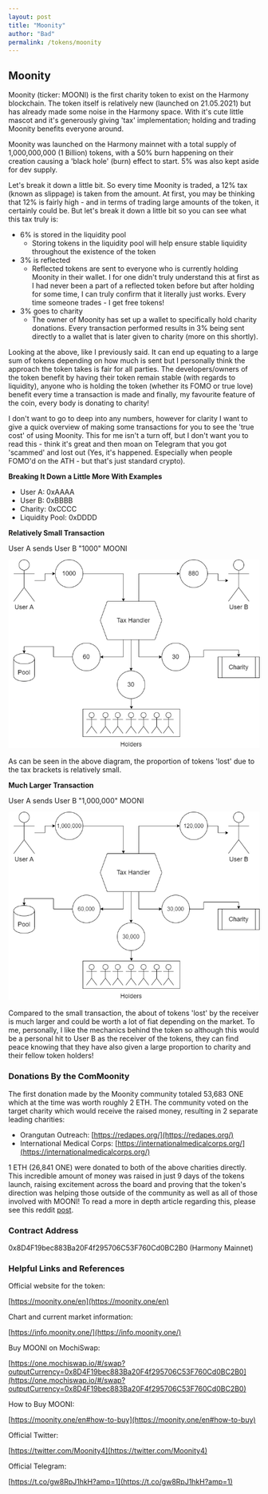 ```yaml
---
layout: post
title: "Moonity"
author: "Bad"
permalink: /tokens/moonity
---
```


## Moonity

Moonity (ticker: MOONI) is the first charity token to exist on the Harmony blockchain. The token itself is relatively new (launched on 21.05.2021) but has already made some noise in the Harmony space. With it's cute little mascot and it's generously giving 'tax' implementation; holding and trading Moonity benefits everyone around.

Moonity was launched on the Harmony mainnet with a total supply of 1,000,000,000 (1 Billion) tokens, with a 50% burn happening on their creation causing a 'black hole' (burn) effect to start.  5% was also kept aside for dev supply.

Let's break it down a little bit. So every time Moonity is traded, a 12% tax (known as slippage) is taken from the amount. At first, you may be thinking that 12% is fairly high - and in terms of trading large amounts of the token, it certainly could be. But let's break it down a little bit so you can see what this tax truly is:

- 6% is stored in the liquidity pool
  - Storing tokens in the liquidity pool will help ensure stable liquidity throughout the existence of the token
- 3% is reflected
  - Reflected tokens are sent to everyone who is currently holding Moonity in their wallet. I for one didn't truly understand this at first as I had never been a part of a reflected token before but after holding for some time, I can truly confirm that it literally just works. Every time someone trades - I get free tokens!
- 3% goes to charity
  - The owner of Moonity has set up a wallet to specifically hold charity donations. Every transaction performed results in 3% being sent directly to a wallet that is later given to charity (more on this shortly).

Looking at the above, like I previously said. It can end up equating to a large sum of tokens depending on how much is sent but I personally think the approach the token takes is fair for all parties. The developers/owners of the token benefit by having their token remain stable (with regards to liquidity), anyone who is holding the token (whether its FOMO or true love) benefit every time a transaction is made and finally, my favourite feature of the coin, every body is donating to charity!

I don't want to go to deep into any numbers, however for clarity I want to give a quick overview of making some transactions for you to see the 'true cost' of using Moonity. This for me isn't a turn off, but I don't want you to read this - think it's great and then moan on Telegram that you got 'scammed' and lost out (Yes, it's happened. Especially when people FOMO'd on the ATH - but that's just standard crypto).

**Breaking It Down a Little More With Examples**

- User A: 0xAAAA
- User B: 0xBBBB
- Charity: 0xCCCC
- Liquidity Pool: 0xDDDD

**Relatively Small Transaction**

User A sends User B "1000" MOONI

![Small tx](/assets/images/_token_pages/moonity/1_moonity_tx_example.png)

As can be seen in the above diagram, the proportion of tokens 'lost' due to the tax brackets is relatively small.

**Much Larger Transaction**

User A sends User B "1,000,000" MOONI

![Large tx](/assets/images/_token_pages/moonity/2_moonity_tx_example.png)

Compared to the small transaction, the about of tokens 'lost' by the receiver is much larger and could be worth a lot of fiat depending on the market. To me, personally, I like the mechanics behind the token so although this would be a personal hit to User B as the receiver of the tokens, they can find peace knowing that they have also given a large proportion to charity and their fellow token holders!

### Donations By the ComMoonity

The first donation made by the Moonity community totaled 53,683 ONE which at the time was worth roughly 2 ETH. The community voted on the target charity which would receive the raised money, resulting in 2 separate leading charities:

- Orangutan Outreach: [https://redapes.org/](https://redapes.org/)
- International Medical Corps: [https://internationalmedicalcorps.org/](https://internationalmedicalcorps.org/)

1 ETH (26,841 ONE) were donated to both of the above charities directly. This incredible amount of money was raised in just 9 days of the tokens launch, raising excitement across the board and proving that the token's direction was helping those outside of the community as well as all of those involved with MOONI! To read a more in depth article regarding this, please see this reddit [post](https://www.reddit.com/r/harmony_markets/comments/nojhtz/first_moonity_community_donation_of_50_000_one_2/).

### Contract Address

0x8D4F19bec883Ba20F4f295706C53F760Cd0BC2B0 (Harmony Mainnet)

### Helpful Links and References

Official website for the token:

[https://moonity.one/en](https://moonity.one/en)

Chart and current market information:

[https://info.moonity.one/](https://info.moonity.one/)

Buy MOONI on MochiSwap:

[https://one.mochiswap.io/#/swap?outputCurrency=0x8D4F19bec883Ba20F4f295706C53F760Cd0BC2B0](https://one.mochiswap.io/#/swap?outputCurrency=0x8D4F19bec883Ba20F4f295706C53F760Cd0BC2B0)

How to Buy MOONI:

[https://moonity.one/en#how-to-buy](https://moonity.one/en#how-to-buy)

Official Twitter:

[https://twitter.com/Moonity4](https://twitter.com/Moonity4)

Official Telegram:

[https://t.co/gw8RpJ1hkH?amp=1](https://t.co/gw8RpJ1hkH?amp=1)